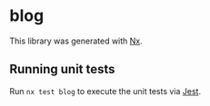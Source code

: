 # blog

This library was generated with [Nx](https://nx.dev).

## Running unit tests

Run `nx test blog` to execute the unit tests via [Jest](https://jestjs.io).
